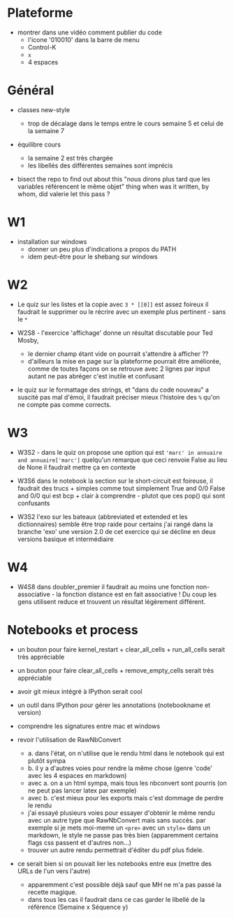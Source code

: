 Plateforme
=======

* montrer dans une vidéo comment publier du code
  * l'icone '010010' dans la barre de menu
  * Control-K
  * `x`
  * 4 espaces

Général
=======

 * classes new-style
   * trop de décalage dans le temps entre le cours semaine 5
     et celui de la semaine 7

 * équilibre cours
   * la semaine 2 est très chargée
   * les libellés des différentes semaines sont imprécis

 * bisect the repo to find out about this
   "nous dirons plus tard que les variables référencent le même objet" thing
   when was it written, by whom, did valerie let this pass ?

W1
===

 * installation sur windows
   * donner un peu plus d'indications a propos du PATH
   * idem peut-être pour le shebang sur windows

W2
===

 * Le quiz sur les listes et la copie avec `3 * [[0]]` est assez foireux
   il faudrait le supprimer ou le récrire avec un exemple plus
   pertinent - sans le `*`

 * W2S8 - l'exercice 'affichage' donne un résultat discutable pour Ted Mosby,
   * le dernier champ étant vide on pourrait s'attendre à afficher ??
   * d'ailleurs la mise en page sur la plateforme pourrait être améliorée,
     comme de toutes façons on se retrouve avec 2 lignes par input
     autant ne pas abréger c'est inutile et confusant

 * le quiz sur le formattage des strings, et "dans du code nouveau"
   a suscité pas mal d'émoi, il faudrait préciser mieux l'histoire
   des `%` qu'on ne compte pas comme corrects.

W3
===

 * W3S2 - dans le quiz on propose une option qui est `'marc' in annuaire and annuaire['marc']`
   quelqu'un remarque que ceci renvoie False au lieu de None
   il faudrait mettre ça en contexte

 * W3S6 dans le notebook la section sur le short-circuit est foireuse,
   il faudrait des trucs + simples comme tout simplement
   True and 0/0
   False and 0/0
   qui est bcp + clair à comprendre - plutot que ces pop() qui sont confusants

 * W3S2 l'exo sur les bateaux (abbreviated et extended et les dictionnaires)
   semble être trop raide pour certains
   j'ai rangé dans la branche 'exo' une version 2.0 de cet exercice
   qui se décline en deux versions basique et intermédiaire

W4
===

 * W4S8 dans doubler_premier il faudrait au moins une fonction
   non-associative - la fonction distance est en fait associative ! Du
   coup les gens utilisent reduce et trouvent un résultat légèrement différent.

Notebooks et process
====================
 * un bouton pour faire kernel_restart + clear_all_cells + run_all_cells serait très appréciable
 * un bouton pour faire clear_all_cells + remove_empty_cells serait très appréciable
 * avoir git mieux intégré à IPython serait cool
 * un outil dans IPython pour gérer les annotations (notebookname et version)
 * comprendre les signatures entre mac et windows
 * revoir l'utilisation de RawNbConvert
   * a. dans l'état, on n'utilise que le rendu html dans le notebook qui est plutôt sympa
   * b. il y a d'autres voies pour rendre la même chose (genre 'code' avec les 4 espaces en markdown)
   * avec a. on a un html sympa, mais tous les nbconvert sont pourris (on ne peut pas lancer latex par exemple)
   * avec b. c'est mieux pour les exports mais c'est dommage de perdre le rendu
   * j'ai essayé plusieurs voies pour essayer d'obtenir le même rendu
   avec un autre type que RawNbConvert mais sans succès. par exemple
   si je mets moi-meme un `<pre>` avec un `style=` dans un markdown,
   le style ne passe pas très bien (apparemment certains flags css passent et d'autres non...)
   * trouver un autre rendu permettrait d'éditer du pdf plus fidele.

 * ce serait bien si on pouvait lier les notebooks entre eux (mettre des URLs de l'un vers l'autre)
   * apparemment c'est possible déjà sauf que MH ne m'a pas passé la recette magique.
   * dans tous les cas il faudrait dans ce cas garder le libellé de la référence (Semaine x Séquence y)
